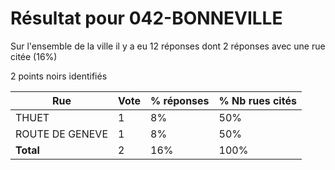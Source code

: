 # Résultat pour 042-BONNEVILLE

Sur l'ensemble de la ville il y a eu 12 réponses dont 2 réponses avec une rue citée (16%)

2 points noirs identifiés

| Rue | Vote | % réponses | % Nb rues cités|
|-----|------|------------|----------------|
| THUET | 1 | 8% | 50%|
| ROUTE DE GENEVE | 1 | 8% | 50%|
| **Total** | 2 | 16% | 100%|
